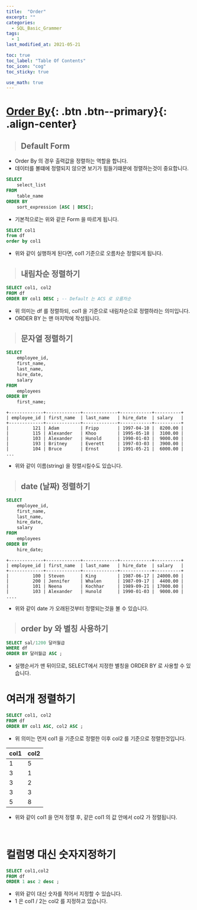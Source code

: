 ```yaml
---
title:  "Order"
excerpt: ""
categories:
  - SQL_Basic_Grammer
tags:
  - 1
last_modified_at: 2021-05-21

toc: true
toc_label: "Table Of Contents"
toc_icon: "cog"
toc_sticky: true

use_math: true 
---
```


# [Order By](#link){: .btn .btn--primary}{: .align-center}

> ## Default Form

- Order By 의 경우 출력값을 정렬하는 역할을 합니다. 
- 데이터를 볼떄에 정렬되지 않으면 보기가 힘들기떄문에 정렬하는것이 중요합니다.

```sql
SELECT 
    select_list
FROM
    table_name
ORDER BY 
    sort_expression [ASC | DESC];
```

- 기본적으로는 위와 같은 Form 을 따르게 됩니다.

```sql
SELECT col1 
from df 
order by col1 
```

- 위와 같이 실행하게 된다면, col1 기준으로 오름차순 정렬되게 됩니다.

> ## 내림차순 정렬하기

```sql
SELECT col1, col2 
FROM df 
ORDER BY col1 DESC ; -- Default 는 ACS 로 오름차순
```

- 위 의미는 df 를 정렬하되, col1 을 기준으로 내림차순으로 정렬하라는 의미입니다. 
- ORDER BY 는 맨 마지막에 작성됩니다.

> ## 문자열 정렬하기

```sql
SELECT
	employee_id,
	first_name,
	last_name,
	hire_date,
	salary
FROM
	employees
ORDER BY
	first_name;
```

```
+-------------+-------------+-------------+------------+----------+
| employee_id | first_name  | last_name   | hire_date  | salary   |
+-------------+-------------+-------------+------------+----------+
|         121 | Adam        | Fripp       | 1997-04-10 |  8200.00 |
|         115 | Alexander   | Khoo        | 1995-05-18 |  3100.00 |
|         103 | Alexander   | Hunold      | 1990-01-03 |  9000.00 |
|         193 | Britney     | Everett     | 1997-03-03 |  3900.00 |
|         104 | Bruce       | Ernst       | 1991-05-21 |  6000.00 |
...
```

- 위와 같이 이름(string) 을 정렬시킬수도 있습니다.

> ## date (날짜) 정렬하기

```sql
SELECT
	employee_id,
	first_name,
	last_name,
	hire_date,
	salary
FROM
	employees
ORDER BY
	hire_date;
```

```
+-------------+-------------+-------------+------------+----------+
| employee_id | first_name  | last_name   | hire_date  | salary   |
+-------------+-------------+-------------+------------+----------+
|         100 | Steven      | King        | 1987-06-17 | 24000.00 |
|         200 | Jennifer    | Whalen      | 1987-09-17 |  4400.00 |
|         101 | Neena       | Kochhar     | 1989-09-21 | 17000.00 |
|         103 | Alexander   | Hunold      | 1990-01-03 |  9000.00 |
....
```

- 위와 같이 date 가 오래된것부터 정렬되는것을 볼 수 있습니다.

> ## order by 와 별칭 사용하기

```sql
SELECT sal/1200 달러월급
WHERE df
ORDER BY 달러월급 ASC ;	
```

- 실행순서가 맨 뒤이므로, SELECT에서 지정한 별칭을 ORDER BY 로 사용할 수 있습니다.

# 여러개 정렬하기

```sql
SELECT col1, col2
FROM df
ORDER BY col1 ASC, col2 ASC ;
```

- 위 의미는 먼저 col1 을 기준으로 정렬한 이후 col2 를 기준으로 정렬한것입니다.

| col1 | col2 |
| ---- | ---- |
| 1    | 5    |
| 3    | 1    |
| 3    | 2    |
| 3    | 3    |
| 5    | 8    |

- 위와 같이 col1 을 먼저 정렬 후, 같은 col1 의 값 안에서 col2 가 정렬됩니다.

<br>

# 컬럼명 대신 숫자지정하기

```sql
SELECT col1,col2
FROM df
ORDER 1 asc 2 desc ; 
```

- 위와 같이 대신 숫자를 적어서 지정할 수 있습니다.
- 1 은 col1 / 2는 col2 를 지정하고 있습니다. 

<BR>
